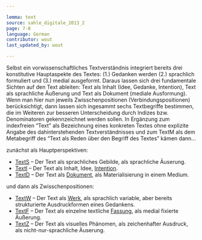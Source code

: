 ```yaml
---

lemma: text
source: sahle_digitale_2013_2
page: 7-8
language: German
contributor: wout
last_updated_by: wout

---
```


Selbst ein vorwissenschaftliches Textverständnis integriert bereits drei konstitutive Hauptaspekte des Textes: (1.) Gedanken werden (2.) sprachlich formuliert und (3.) medial ausgeformt. Daraus lassen sich drei fundamentale Sichten auf den Text ableiten: Text als Inhalt (Idee, Gedanke, Intention), Text als sprachliche Äußerung und Text als Dokument (mediale Ausformung). Wenn man hier nun jeweils Zwisschenpositionen (Verbindungspositionen) berücksichtigt, dann lassen sich ingesammt sechs Textbegriffe bestimmen, die im Weiteren zur besseren Unterscheidung durch Indizes bzw. Denominatoren gekennzeichnet werden sollen. In Ergänzung zum indexfreien “Text” als Bezeichnung eines konkreten Textes ohne explizite Angabe des dahinterstehenden Textverständnisses und zum TextM als dem Metabegriff des “Text als Reden über den Begriff des Textes” kämen dann…

zunächst als Hauptperspektiven:

- [TextS](textExpression.html) – Der Text als sprachliches Gebilde, als sprachliche Äuserung.
- [TextI](textContent.html) – Der Text als Inhalt, Idee, [Intention](intentionality.html).
- [TextD](textDocument.html) – Der Text als [Dokument](document.html), als Materialisierung in einem Medium.

und dann als Zwisschenpositionen:

- [TextW](textWork.html) – Der Text als [Werk](work.html), als sprachlich variable, aber bereits strukturierte Ausdruckformen eines Gedankens.
- [TextF](textVersion.html) – Der Text als einzelne textliche [Fassung](version.html), als medial fixierte Äußerung.
- [TextZ](textSign.html) – Der Text als visuelles Phänomen, als zeichenhafter Ausdruck, als nicht-nur-sprachliche Äuserung.
